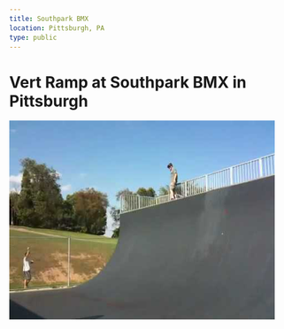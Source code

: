 ```yaml
---
title: Southpark BMX
location: Pittsburgh, PA
type: public
---
```


# Vert Ramp at Southpark BMX in Pittsburgh

<img src="../../public/images/southpark.jpg" width="480px" height="360px"/>
